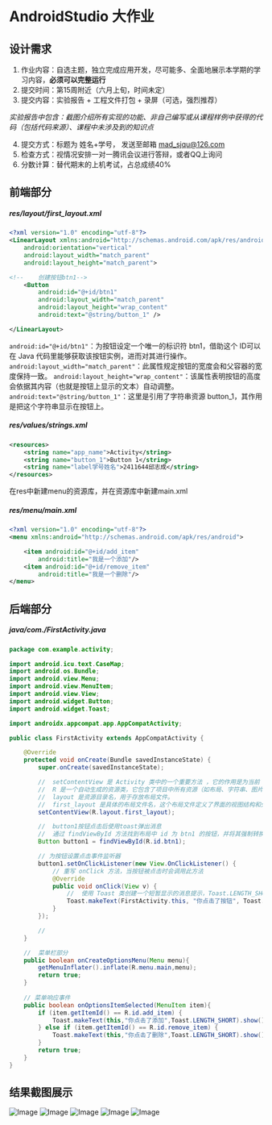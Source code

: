 # AndroidStudio 大作业

## 设计需求

1. 作业内容：自选主题，独立完成应用开发，尽可能多、全面地展示本学期的学习内容，**必须可以完整运行**
2. 提交时间：第15周附近（六月上旬，时间未定）
3. 提交内容：实验报告 + 工程文件打包 + 录屏（可选，强烈推荐）

 *实验报告中包含：截图介绍所有实现的功能、非自己编写或从课程样例中获得的代码（包括代码来源）、课程中未涉及到的知识点*

4. 提交方式：标题为 姓名+学号， 发送至邮箱 [mad_sjqu@126.com](mailto:mad_sjqu@126.com)
5. 检查方式：视情况安排一对一腾讯会议进行答辩，或者QQ上询问
6. 分数计算：替代期末的上机考试，占总成绩40%



## 前端部分

##### res/layout/first_layout.xml

```xml
<?xml version="1.0" encoding="utf-8"?>
<LinearLayout xmlns:android="http://schemas.android.com/apk/res/android"
    android:orientation="vertical"
    android:layout_width="match_parent"
    android:layout_height="match_parent">

<!--    创建按钮btn1-->
    <Button
        android:id="@+id/btn1"
        android:layout_width="match_parent"
        android:layout_height="wrap_content"
        android:text="@string/button_1" />

</LinearLayout>
```

`android:id="@+id/btn1"`：为按钮设定一个唯一的标识符 btn1，借助这个 ID可以在 Java 代码里能够获取该按钮实例，进而对其进行操作。
`android:layout_width="match_parent"`：此属性规定按钮的宽度会和父容器的宽度保持一致。
`android:layout_height="wrap_content"`：该属性表明按钮的高度会依据其内容（也就是按钮上显示的文本）自动调整。
`android:text="@string/button_1"`：这里是引用了字符串资源 button_1，其作用是把这个字符串显示在按钮上。

##### res/values/strings.xml

```xml
<resources>
    <string name="app_name">Activity</string>
    <string name="button_1">Button 1</string>
    <string name="label学号姓名">2411644邱志成</string>
</resources>
```



在res中新建menu的资源库，并在资源库中新建main.xml

##### **res/menu/main.xml**

```xml
<?xml version="1.0" encoding="utf-8"?>
<menu xmlns:android="http://schemas.android.com/apk/res/android">

    <item android:id="@+id/add_item"
        android:title="我是一个添加"/>
    <item android:id="@+id/remove_item"
        android:title="我是一个删除"/>
</menu>
```

## 后端部分

##### java/com./FirstActivity.java

```java
package com.example.activity;

import android.icu.text.CaseMap;
import android.os.Bundle;
import android.view.Menu;
import android.view.MenuItem;
import android.view.View;
import android.widget.Button;
import android.widget.Toast;

import androidx.appcompat.app.AppCompatActivity;

public class FirstActivity extends AppCompatActivity {

    @Override
    protected void onCreate(Bundle savedInstanceState) {
        super.onCreate(savedInstanceState);

        //  setContentView 是 Activity 类中的一个重要方法 ，它的作用是为当前 Activity 设置要显示的用户界面布局。
        //  R 是一个自动生成的资源类，它包含了项目中所有资源（如布局、字符串、图片等）的标识符。
        //  layout 是资源目录名，用于存放布局文件。
        //  first_layout 是具体的布局文件名，这个布局文件定义了界面的视图结构和外观。
        setContentView(R.layout.first_layout);

        //  button1按钮点击后使用toast弹出消息
        //  通过 findViewById 方法找到布局中 id 为 btn1 的按钮，并将其强制转换为 Button 类型
        Button button1 = findViewById(R.id.btn1);

        // 为按钮设置点击事件监听器
        button1.setOnClickListener(new View.OnClickListener() {
            // 重写 onClick 方法，当按钮被点击时会调用此方法
            @Override
            public void onClick(View v) {
                //  使用 Toast 类创建一个短暂显示的消息提示，Toast.LENGTH_SHORT 的显示时长约为 2 秒。
                Toast.makeText(FirstActivity.this, "你点击了按钮", Toast.LENGTH_SHORT).show();
            }
        });

        //
    }

    //	菜单栏部分
    public boolean onCreateOptionsMenu(Menu menu){
        getMenuInflater().inflate(R.menu.main,menu);
        return true;
    }
  
    // 菜单响应事件
    public boolean onOptionsItemSelected(MenuItem item){
        if (item.getItemId() == R.id.add_item) {
            Toast.makeText(this,"你点击了添加",Toast.LENGTH_SHORT).show();
        } else if (item.getItemId() == R.id.remove_item) {
            Toast.makeText(this,"你点击了删除",Toast.LENGTH_SHORT).show();
        }
        return true;
    }
}
```





## 结果截图展示
![Image](https://github.com/user-attachments/assets/179326e8-3545-4f74-83e6-9ca6d10a4426)
![Image](https://github.com/user-attachments/assets/439ef728-bf48-46b4-9edf-b744a992e783)
![Image](https://github.com/user-attachments/assets/31b612d5-e7fe-4609-b336-3df6747c6830)
![Image](https://github.com/user-attachments/assets/611b162a-ce9e-4c97-ac0c-fe1a1024c790)
![Image](https://github.com/user-attachments/assets/51020269-bcba-4b85-955c-b2e23ed58076)



